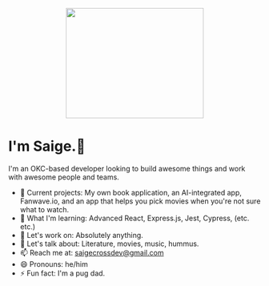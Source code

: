 <p align="center">
  <img src="https://media1.giphy.com/media/WS3i2y88foYpE584rI/giphy.gif?cid=ecf05e47lp1m9hpiiuohwlu6hl9g0wtqp2h72kh86v9x4t50&rid=giphy.gif&ct=g"             width="275" height="220" />
</p>

# I'm Saige.👋
I'm an OKC-based developer looking to build awesome things and work with awesome people and teams.

- 🔭 Current projects: My own book application, an AI-integrated app, Fanwave.io, and an app that helps you pick movies when you're not sure what to watch.
- 🌱 What I'm learning: Advanced React, Express.js, Jest, Cypress, (etc. etc.)
- 👯 Let's work on: Absolutely anything.
- 💬 Let's talk about: Literature, movies, music, hummus.
- 📫 Reach me at: saigecrossdev@gmail.com
- 😄 Pronouns: he/him
- ⚡ Fun fact: I'm a pug dad.
